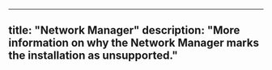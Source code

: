 ---
title: "Network Manager"
description: "More information on why the Network Manager marks the installation as unsupported."
--